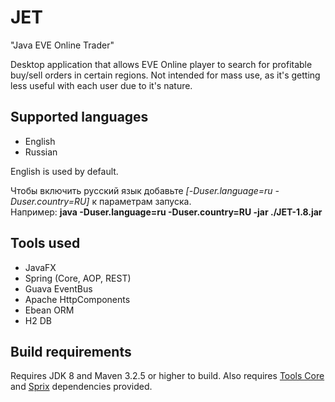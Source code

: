 # JET
"Java EVE Online Trader"

Desktop application that allows EVE Online player to search for profitable buy/sell orders in certain regions.
Not intended for mass use, as it's getting less useful with each user due to it's nature.

## Supported languages
- English
- Russian

English is used by default.

Чтобы включить русский язык добавьте *\[-Duser.language=ru -Duser.country=RU]* к параметрам запуска.<br />
Например: **java -Duser.language=ru -Duser.country=RU -jar ./JET-1.8.jar**

## Tools used
- JavaFX
- Spring (Core, AOP, REST)
- Guava EventBus
- Apache HttpComponents
- Ebean ORM
- H2 DB

## Build requirements
Requires JDK 8 and Maven 3.2.5 or higher to build.
Also requires [Tools Core](https://github.com/tddts/tools-core) and [Sprix](https://github.com/tddts/sprix) dependencies provided.
